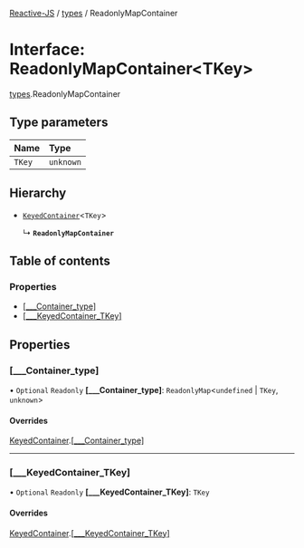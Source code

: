 [Reactive-JS](../README.md) / [types](../modules/types.md) / ReadonlyMapContainer

# Interface: ReadonlyMapContainer<TKey\>

[types](../modules/types.md).ReadonlyMapContainer

## Type parameters

| Name | Type |
| :------ | :------ |
| `TKey` | `unknown` |

## Hierarchy

- [`KeyedContainer`](types.KeyedContainer.md)<`TKey`\>

  ↳ **`ReadonlyMapContainer`**

## Table of contents

### Properties

- [[\_\_\_Container\_type]](types.ReadonlyMapContainer.md#[___container_type])
- [[\_\_\_KeyedContainer\_TKey]](types.ReadonlyMapContainer.md#[___keyedcontainer_tkey])

## Properties

### [\_\_\_Container\_type]

• `Optional` `Readonly` **[\_\_\_Container\_type]**: `ReadonlyMap`<`undefined` \| `TKey`, `unknown`\>

#### Overrides

[KeyedContainer](types.KeyedContainer.md).[[___Container_type]](types.KeyedContainer.md#[___container_type])

___

### [\_\_\_KeyedContainer\_TKey]

• `Optional` `Readonly` **[\_\_\_KeyedContainer\_TKey]**: `TKey`

#### Overrides

[KeyedContainer](types.KeyedContainer.md).[[___KeyedContainer_TKey]](types.KeyedContainer.md#[___keyedcontainer_tkey])
